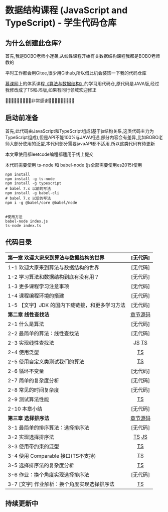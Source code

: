# 数据结构课程 (JavaScript and TypeScript) - 学生代码仓库

## 为什么创建此仓库?

首先,我是BOBO老师小迷弟,从线性课程开始有关数据结构课程我都是BOBO老师教的

平时工作都会用Gitee,很少用Github,所以借此机会装饰一下我的代码仓库

[慕课网](http://www.imooc.com/)上的体系课程[《算法与数据结构》](https://class.imooc.com/sale/datastructure)的学习用代码仓,原代码是JAVA版,经过我修改成了TS和JS版,如果有同行领域欢迎修正

🙏🙏🙏🙏🙏🙏🙏🙏🙏非常感谢🙏🙏🙏🙏🙏🙏🙏🙏🙏

## 启动前准备

首先,此代码由JavaScript和TypeScript组成(基于js结构关系,这类代码主力为TypeScript组成),但是API不能100%与JAVA相通,部分内容会有差异,比如BOBO老师大部分使用的泛型,本代码部分需要javaAPI都不适用,所以这类代码有待更新

本文章使用都leetcode编程都适用于线上提交

本代码需要使用 ts-node 和 babel-node (js全部需要使用es2015)使用
```
npm install
npm install -g ts-node 
npm install -g typescript
# babel 7.x 以前的写法 
npm install -g babel-cli
# babel 7.x 以后的写法
npm i -g @babel/core @babel/node


#使用方法
babel-node index.js
ts-node index.ts
```




## 代码目录

| **第一章 欢迎大家来到算法与数据结构的世界** | [无代码] |
| :---- | :----: |
| 1-1 欢迎大家来到算法与数据结构的世界 | [无代码] |
| 1-2 学习算法和数据结构到底有没有用？ | [无代码] |
| 1-3 更多课程学习注意事项 | [无代码] |
| 1-4 课程编程环境的搭建 | [无代码] |
| 1-5 【文字】JDK 的国内下载链接，和更多学习方法 | [无代码] |
| **第二章 线性查找法** | [章节源码](02-Linear-Search/) |
| 2-1 什么是算法 | [无代码] |
| 2-2 最简单的算法：线性查找法 | [无代码] |
| 2-3 实现线性查找法 | [JS](02-Linear-Search/03-Linaer-Search/js/) [TS](02-Linear-Search/03-Linaer-Search/ts/)|
| 2-4 使用泛型 | [TS](02-Linear-Search/04-Using-Generic/ts/) |
| 2-5 使用自定义类测试我们的算法 | [TS](02-Linear-Search/05-Using-Custom-Class/ts/) |
| 2-6 循环不变量 | [无代码] |
| 2-7 简单的复杂度分析 | [无代码] |
| 2-8 常见的时间复杂度 | [无代码] |
| 2-9 测试算法性能 | [TS](02-Linear-Search/09-Test-Performance/ts/) |
| 2-10 本章小结 | [无代码] |
| **第三章 选择排序法** | [章节源码](03-Selection-Sort/) |
| 3-1 最简单的排序算法：选择排序法 | [无代码] |
| 3-2 实现选择排序法 | [TS](03-Selection-Sort/02-Selection-Sort/ts/) [JS](03-Selection-Sort/02-Selection-Sort/js/) |
| 3-3 使用带约束的泛型 | [TS](03-Selection-Sort/03-Using-Generics/ts/) |
| 3-4 使用 Comparable 接口(TS不支持) | [TS](03-Selection-Sort/04-Using-Comparable/ts/) |
| 3-5 选择排序法的复杂度分析 | [TS](03-Selection-Sort/05-Performance-of-Selection-Sort/ts/) |
| 3-6 作业：换个角度实现选择排序法 | [无代码] |
| 3-7 [文字] 作业解析：换个角度实现选择排序法 | [TS](03-Selection-Sort/07-Another-Selection-Sort/ts/) |

## 持续更新中